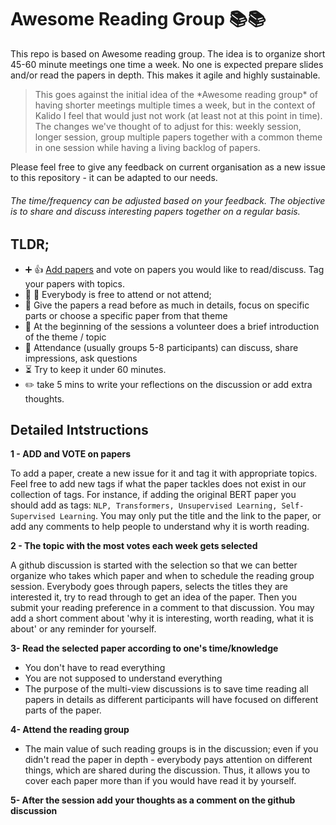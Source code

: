 # Awesome Reading Group :books::books:

This repo is based on Awesome reading group. The idea is to organize short 45-60 minute meetings one time a week. No one is expected prepare slides and/or read the papers in depth. This makes it agile and highly sustainable.

<blockquote> This goes against the initial idea of the *Awesome reading group* of having shorter meetings multiple times a week, but in the context of Kalido I feel that would just not work (at least not at this point in time). The changes we've thought of to adjust for this: weekly session, longer session, group multiple papers together with a common theme in one session while having a living backlog of papers.</blockquote>

Please feel free to give any feedback on current organisation as a new issue to this repository - it can be adapted to our needs.   

###### The time/frequency can be adjusted based on your feedback. The objective is to share and discuss interesting papers together on a regular basis.

## TLDR;
   - :heavy_plus_sign: :+1: [Add papers](https://github.com/hadyelsahar/kalidoml-reading-group/issues/1) and vote on papers you would like to read/discuss. Tag your papers with topics.
   - :full_moon_with_face: :new_moon_with_face: Everybody is free to attend or not attend; 
   - :memo: Give the papers a read before as much in details, focus on specific parts or choose a specific paper from that theme
   - :loudspeaker: At the beginning of the sessions a volunteer does a brief introduction of the theme / topic
   - :speech_balloon: Attendance (usually groups 5-8 participants) can discuss, share impressions, ask questions 
   - :hourglass_flowing_sand: Try to keep it under 60 minutes.   
   - :pencil2: take 5 mins to write your reflections on the discussion or add extra thoughts. 

## Detailed Intstructions

**1 - ADD and VOTE on papers** 

To add a paper, create a new issue for it and tag it with appropriate topics. Feel free to add new tags if what the paper tackles does not exist in our collection of tags. For instance, if adding the original BERT paper you should add as tags: `NLP, Transformers, Unsupervised Learning, Self-Supervised Learning`.
You may only put the title and the link to the paper, or add any comments to help people to understand why it is worth reading.


**2 - The topic with the most votes each week gets selected**

A github discussion is started with the selection so that we can better organize who takes which paper and when to schedule the reading group session. Everybody goes through papers, selects the titles they are interested it, try to read through to get an idea of the paper. Then you submit your reading preference in a comment to that discussion. You may add a short comment about 'why it is interesting, worth reading, what it is about' or any reminder for yourself.

**3- Read the selected paper according to one's time/knowledge​**
- You don't have to read everything
- You are not supposed to understand everything
- The purpose of the multi-view discussions is to save time reading all papers in details as different participants will have focused on different parts of the paper. 

**4- Attend the reading group** 
- The main value of such reading groups is in the discussion; even if you didn't read the paper in depth - everybody pays attention on different things, which are shared during the discussion. Thus, it allows you to cover each paper more than if you would have read it by yourself.  


**5- After the session add your thoughts as a comment on the github discussion**

